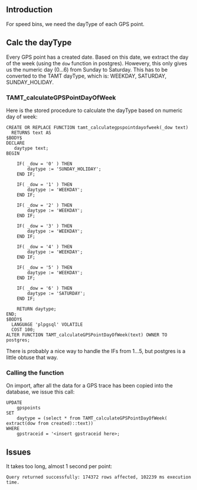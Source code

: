 ## Introduction ##

For speed bins, we need the dayType of each GPS point.

## Calc the dayType ##

Every GPS point has a created date. Based on this date, we extract the day of the week (using the `dow` function in postgres). Howevery, this only gives us the numeric day (0...6) from Sunday to Saturday. This has to be converted to the TAMT dayType, which is: WEEKDAY, SATURDAY, SUNDAY\_HOLIDAY.

### TAMT\_calculateGPSPointDayOfWeek ###

Here is the stored procedure to calculate the dayType based on numeric day of week:

```
CREATE OR REPLACE FUNCTION tamt_calculategpspointdayofweek(_dow text)
  RETURNS text AS
$BODY$
DECLARE
   daytype text;
BEGIN

	IF( _dow = '0' ) THEN
		daytype := 'SUNDAY_HOLIDAY';
	END IF;

	IF( _dow = '1' ) THEN
		daytype := 'WEEKDAY';
	END IF;

	IF( _dow = '2' ) THEN
		daytype := 'WEEKDAY';
	END IF;

	IF( _dow = '3' ) THEN
		daytype := 'WEEKDAY';
	END IF;

	IF( _dow = '4' ) THEN
		daytype := 'WEEKDAY';
	END IF;

	IF( _dow = '5' ) THEN
		daytype := 'WEEKDAY';
	END IF;

	IF( _dow = '6' ) THEN
		daytype := 'SATURDAY';
	END IF;
	
	RETURN daytype;
END;
$BODY$
  LANGUAGE 'plpgsql' VOLATILE
  COST 100;
ALTER FUNCTION TAMT_calculateGPSPointDayOfWeek(text) OWNER TO postgres;
```

There is probably a nice way to handle the IFs from 1...5, but postgres is a little obtuse that way.

### Calling the function ###

On import, after all the data for a GPS trace has been copied into the database, we issue this call:

```
UPDATE 
	gpspoints
SET 
	daytype = (select * from TAMT_calculateGPSPointDayOfWeek( extract(dow from created)::text))
WHERE
	gpstraceid = '<insert gpstraceid here>;
```

## Issues ##

It takes too long, almost 1 second per point:

```
Query returned successfully: 174372 rows affected, 102239 ms execution time.
```